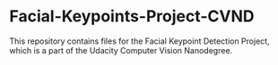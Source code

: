 # Facial-Keypoints-Project-CVND
This repository contains files for the Facial Keypoint Detection Project, which is a part of the Udacity Computer Vision Nanodegree.
